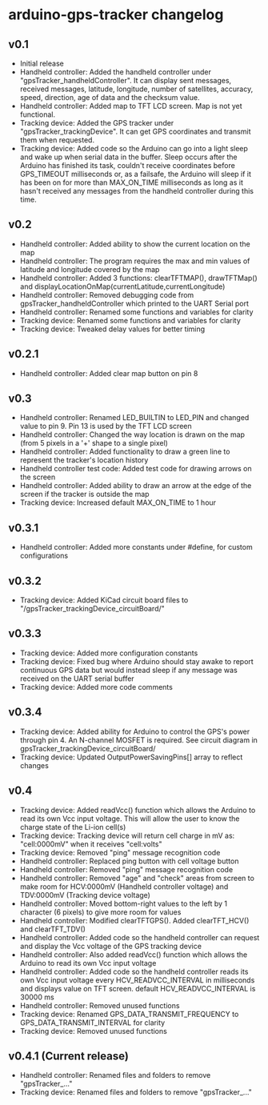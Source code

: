 # arduino-gps-tracker changelog
## v0.1
* Initial release
* Handheld controller: Added the handheld controller under "gpsTracker_handheldController". It can display sent messages, received messages, latitude, longitude, number of satellites, accuracy, speed, direction, age of data and the checksum value.
* Handheld controller: Added map to TFT LCD screen. Map is not yet functional.
* Tracking device: Added the GPS tracker under "gpsTracker_trackingDevice". It can get GPS coordinates and transmit them when requested.
* Tracking device: Added code so the Arduino can go into a light sleep and wake up when serial data in the buffer. Sleep occurs after the Arduino has finished its task, couldn't receive coordinates before GPS_TIMEOUT milliseconds or, as a failsafe, the Arduino will sleep if it has been on for more than MAX_ON_TIME milliseconds as long as it hasn't received any messages from the handheld controller during this time.

## v0.2
* Handheld controller: Added ability to show the current location on the map
* Handheld controller: The program requires the max and min values of latitude and longitude covered by the map
* Handheld controller: Added 3 functions: clearTFTMAP(), drawTFTMap() and displayLocationOnMap(currentLatitude,currentLongitude)
* Handheld controller: Removed debugging code from gpsTracker_handheldController which printed to the UART Serial port
* Handheld controller: Renamed some functions and variables for clarity
* Tracking device: Renamed some functions and variables for clarity
* Tracking device: Tweaked delay values for better timing

## v0.2.1
* Handheld controller: Added clear map button on pin 8

## v0.3
* Handheld controller: Renamed LED_BUILTIN to LED_PIN and changed value to pin 9. Pin 13 is used by the TFT LCD screen
* Handheld controller: Changed the way location is drawn on the map (from 5 pixels in a '+' shape to a single pixel)
* Handheld controller: Added functionality to draw a green line to represent the tracker's location history
* Handheld controller test code: Added test code for drawing arrows on the screen
* Handheld controller: Added ability to draw an arrow at the edge of the screen if the tracker is outside the map
* Tracking device: Increased default MAX_ON_TIME to 1 hour

## v0.3.1
* Handheld controller: Added more constants under #define, for custom configurations

## v0.3.2
* Tracking device: Added KiCad circuit board files to "/gpsTracker_trackingDevice_circuitBoard/"

## v0.3.3
* Tracking device: Added more configuration constants
* Tracking device: Fixed bug where Arduino should stay awake to report continuous GPS data but would instead sleep if any message was received on the UART serial buffer
* Tracking device: Added more code comments

## v0.3.4
* Tracking device: Added ability for Arduino to control the GPS's power through pin 4. An N-channel MOSFET is required. See circuit diagram in gpsTracker_trackingDevice_circuitBoard/
* Tracking device: Updated OutputPowerSavingPins[] array to reflect changes

## v0.4
* Tracking device: Added readVcc() function which allows the Arduino to read its own Vcc input voltage. This will allow the user to know the charge state of the Li-ion cell(s)
* Tracking device: Tracking device will return cell charge in mV as: "cell:0000mV" when it receives "cell:volts"
* Tracking device: Removed "ping" message recognition code
* Handheld controller: Replaced ping button with cell voltage button
* Handheld controller: Removed "ping" message recognition code
* Handheld controller: Removed "age" and "check" areas from screen to make room for HCV:0000mV (Handheld controller voltage) and TDV:0000mV (Tracking device voltage)
* Handheld controller: Moved bottom-right values to the left by 1 character (6 pixels) to give more room for values
* Handheld controller: Modified clearTFTGPS(). Added clearTFT_HCV() and clearTFT_TDV()
* Handheld controller: Added code so the handheld controller can request and display the Vcc voltage of the GPS tracking device
* Handheld controller: Also added readVcc() function which allows the Arduino to read its own Vcc input voltage
* Handheld controller: Added code so the handheld controller reads its own Vcc input voltage every HCV_READVCC_INTERVAL in milliseconds and displays value on TFT screen. default HCV_READVCC_INTERVAL is 30000 ms
* Handheld controller: Removed unused functions
* Tracking device: Renamed GPS_DATA_TRANSMIT_FREQUENCY to GPS_DATA_TRANSMIT_INTERVAL for clarity
* Tracking device: Removed unused functions

## v0.4.1 (Current release)
* Handheld controller: Renamed files and folders to remove "gpsTracker_..."
* Tracking device: Renamed files and folders to remove "gpsTracker_..."
